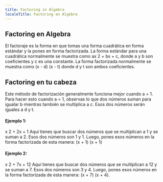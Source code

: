 ```yaml
---
title: Factoring in Algebra
localeTitle: Factoring en Algebra
---
```

## Factoring en Algebra

El factoraje es la forma en que tomas una forma cuadrática en forma estándar y la pones en forma factorizada. La forma estándar para una cuadrática normalmente se muestra como ax 2 + bx + c, donde a y b son coeficientes y c es una constante. La forma factorizada normalmente se muestra como (x - d) (x - t) donde d y t son ambos coeficientes.

## Factoring en tu cabeza

Este método de factorización generalmente funciona mejor cuando a = 1. Para hacer esto cuando a = 1, observas lo que dos números suman para igualar b mientras también se multiplica a c. Esos dos números serán iguales a d y t.

#### Ejemplo 1:

x 2 + 2x + 1 Aquí tienes que buscar dos números que se multiplican a 1 y se suman a 2. Esos dos números son 1 y 1. Luego, pones esos números en la forma factorizada de esta manera: (x + 1) (x + 1)

#### Ejemplo 2:

x 2 + 7x + 12 Aquí tienes que buscar dos números que se multiplican a 12 y se suman a 7. Esos dos números son 3 y 4. Luego, pones esos números en la forma factorizada de esta manera: (x + 7) (x + 4).